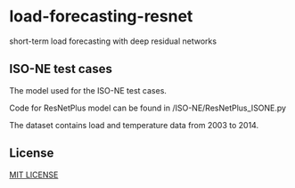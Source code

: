 # load-forecasting-resnet
short-term load forecasting with deep residual networks

## ISO-NE test cases
The model used for the ISO-NE test cases. 

Code for ResNetPlus model can be found in /ISO-NE/ResNetPlus_ISONE.py

The dataset contains load and temperature data from 2003 to 2014.

## License
[MIT LICENSE](LICENSE)
